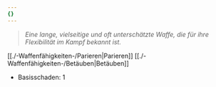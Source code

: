 ```yaml
---
{}
---
```

>*Eine lange, vielseitige und oft unterschätzte Waffe, die für ihre Flexibilität im Kampf bekannt ist.*  
  
[[./-Waffenfähigkeiten-/Parieren|Parieren]] [[./-Waffenfähigkeiten-/Betäuben|Betäuben]]  
  
- Basisschaden: 1